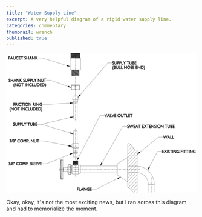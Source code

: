 ```yaml
---
title: "Water Supply Line"
excerpt: A very helpful diagram of a rigid water supply line.
categories: commentary
thumbnail: wrench
published: true
---
```

!["parts diagram for a rigid water supply line"](/images/plumbing.jpg)

Okay, okay, it's not the most exciting news, but I ran across this diagram and had to memorialize the moment. 
